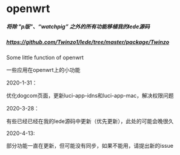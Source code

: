 # openwrt
##### 将除 "p版"、“watchpig” 之外的所有功能移植我的lede源码
##### https://github.com/Twinzo1/lede/tree/master/package/Twinzo
Some little function of openwrt

一些应用在openwrt上的小功能

2020-1-31：

优化dogcom页面，更新luci-app-idns和luci-app-mac，解决权限问题

2020-3-28：

有些已经已经在我的lede源码中更新（优先更新），此处的可能会晚很久

2020-4-13:

部分功能一直在更新，但可能没有同步，如果不能用，请提出新的issue
